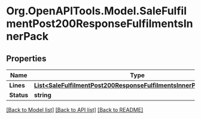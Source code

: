 # Org.OpenAPITools.Model.SaleFulfilmentPost200ResponseFulfilmentsInnerPack

## Properties

Name | Type | Description | Notes
------------ | ------------- | ------------- | -------------
**Lines** | [**List&lt;SaleFulfilmentPost200ResponseFulfilmentsInnerPackLinesInner&gt;**](SaleFulfilmentPost200ResponseFulfilmentsInnerPackLinesInner.md) |  | [optional] 
**Status** | **string** |  | [optional] 

[[Back to Model list]](../README.md#documentation-for-models) [[Back to API list]](../README.md#documentation-for-api-endpoints) [[Back to README]](../README.md)

